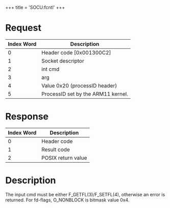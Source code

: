 +++
title = 'SOCU:fcntl'
+++

# Request

| Index Word | Description                        |
|------------|------------------------------------|
| 0          | Header code \[0x001300C2\]         |
| 1          | Socket descriptor                  |
| 2          | int cmd                            |
| 3          | arg                                |
| 4          | Value 0x20 (processID header)      |
| 5          | ProcessID set by the ARM11 kernel. |

# Response

| Index Word | Description        |
|------------|--------------------|
| 0          | Header code        |
| 1          | Result code        |
| 2          | POSIX return value |

# Description

The input cmd must be either F_GETFL(3)/F_SETFL(4), otherwise an error
is returned. For fd-flags, O_NONBLOCK is bitmask value 0x4.